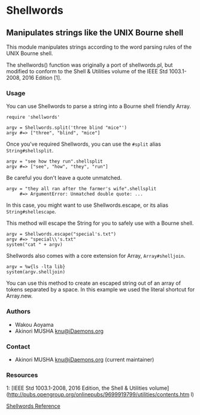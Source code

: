 # Shellwords

## Manipulates strings like the UNIX Bourne shell

This module manipulates strings according to the word parsing rules of the
UNIX Bourne shell.

The shellwords() function was originally a port of shellwords.pl, but modified
to conform to the Shell & Utilities volume of the IEEE Std 1003.1-2008, 2016
Edition [1].

### Usage

You can use Shellwords to parse a string into a Bourne shell friendly Array.

    require 'shellwords'

    argv = Shellwords.split('three blind "mice"')
    argv #=> ["three", "blind", "mice"]

Once you've required Shellwords, you can use the `#split` alias
`String#shellsplit`.

    argv = "see how they run".shellsplit
    argv #=> ["see", "how", "they", "run"]

Be careful you don't leave a quote unmatched.

    argv = "they all ran after the farmer's wife".shellsplit
         #=> ArgumentError: Unmatched double quote: ...

In this case, you might want to use Shellwords.escape, or its alias
`String#shellescape`.

This method will escape the String for you to safely use with a Bourne shell.

    argv = Shellwords.escape("special's.txt")
    argv #=> "special\\'s.txt"
    system("cat " + argv)

Shellwords also comes with a core extension for Array, `Array#shelljoin`.

    argv = %w{ls -lta lib}
    system(argv.shelljoin)

You can use this method to create an escaped string out of an array of tokens
separated by a space. In this example we used the literal shortcut for
Array.new.

### Authors

*   Wakou Aoyama
*   Akinori MUSHA <knu@iDaemons.org>


### Contact

*   Akinori MUSHA <knu@iDaemons.org> (current maintainer)


### Resources

1: [IEEE Std 1003.1-2008, 2016 Edition, the Shell & Utilities
volume](http://pubs.opengroup.org/onlinepubs/9699919799/utilities/contents.htm
l)

[Shellwords Reference](https://ruby-doc.org/stdlib-2.7.0/libdoc/shellwords/rdoc/Shellwords.html)